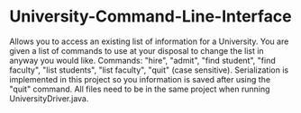 # University-Command-Line-Interface
Allows you to access an existing list of information for a University.
You are given a list of commands to use at your disposal to change the list in anyway you would like.
Commands: "hire", "admit", "find student", "find faculty", "list students", "list faculty", "quit" (case sensitive).
Serialization is implemented in this project so you information is saved after using the "quit" command.
All files need to be in the same project when running UniversityDriver.java.
